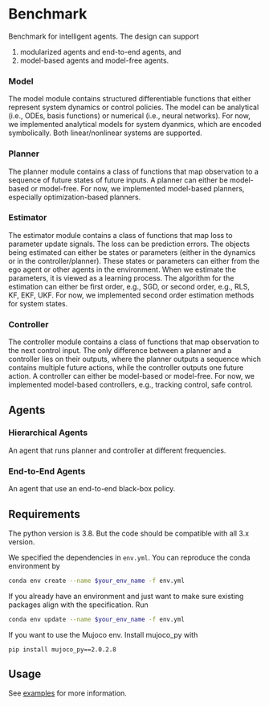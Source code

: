 # Benchmark
Benchmark for intelligent agents. The design can support 
1. modularized agents and end-to-end agents, and 
2. model-based agents and model-free agents.

### Model
The model module contains structured differentiable functions that either represent system dynamics or control policies.
The model can be analytical (i.e., ODEs, basis functions) or numerical (i.e., neural networks).
For now, we implemented analytical models for system dyanmics, which are encoded symbolically. 
Both linear/nonlinear systems are supported.

### Planner
The planner module contains a class of functions that map observation to a sequence of future states of future inputs. A planner can either be model-based or model-free. 
For now, we implemented model-based planners, especially optimization-based planners.

### Estimator
The estimator module contains a class of functions that map loss to parameter update signals. The loss can be prediction errors. The objects being estimated can either be states or parameters (either in the dynamics or in the controller/planner). These states or parameters can either from the ego agent or other agents in the environment. When we estimate the parameters, it is viewed as a learning process. 
The algorithm for the estimation can either be first order, e.g., SGD, or second order, e.g., RLS, KF, EKF, UKF.
For now, we implemented second order estimation methods for system states.

### Controller
The controller module contains a class of functions that map observation to the next control input. The only difference between a planner and a controller lies on their outputs, where the planner outputs a sequence which contains multiple future actions, while the controller outputs one future action. A controller can either be model-based or model-free. 
For now, we implemented model-based controllers, e.g., tracking control, safe control.

## Agents
### Hierarchical Agents
An agent that runs planner and controller at different frequencies.
### End-to-End Agents
An agent that use an end-to-end black-box policy.

## Requirements

The python version is 3.8. But the code should be compatible with all 3.x version.

We specified the dependencies in `env.yml`. You can reproduce the conda environment by

```bash
conda env create --name $your_env_name -f env.yml
```

If you already have an environment and just want to make sure existing packages align with the specification. Run

```bash
conda env update --name $your_env_name -f env.yml
```

If you want to use the Mujoco env. Install mujoco_py with
```
pip install mujoco_py==2.0.2.8
```

## Usage

See [examples](https://github.com/intelligent-control-lab/Benchmark/tree/master/examples) for more information.

